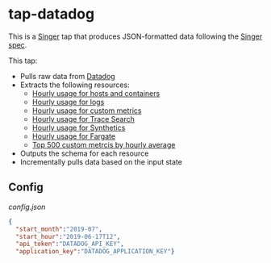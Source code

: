 # tap-datadog

This is a [Singer](https://singer.io) tap that produces JSON-formatted data
following the [Singer
spec](https://github.com/singer-io/getting-started/blob/master/SPEC.md).

This tap:

- Pulls raw data from [Datadog](https://docs.datadoghq.com/api/?lang=python#overview)
- Extracts the following resources:
  - [Hourly usage for hosts and containers](https://docs.datadoghq.com/api/?lang=python#get-hourly-usage-for-hosts-and-containers)
  - [Hourly usage for logs](https://docs.datadoghq.com/api/?lang=python#get-hourly-usage-for-logs)
  - [Hourly usage for custom metrics](https://docs.datadoghq.com/api/?lang=python#get-hourly-usage-for-custom-metrics)
  - [Hourly usage for Trace Search](https://docs.datadoghq.com/api/?lang=python#get-hourly-usage-for-custom-metrics)
  - [Hourly usage for Synthetics](https://docs.datadoghq.com/api/?lang=python#get-hourly-usage-for-synthetics)
  - [Hourly usage for Fargate](https://docs.datadoghq.com/api/?lang=python#get-hourly-usage-for-fargate)
  - [Top 500 custom metrcis by hourly average](https://docs.datadoghq.com/api/?lang=python#get-top-500-custom-metrics-by-hourly-average)
- Outputs the schema for each resource
- Incrementally pulls data based on the input state

## Config

*config.json*
```json
{
  "start_month":"2019-07",
  "start_hour":"2019-06-17T12",
  "api_token":"DATADOG_API_KEY",
  "application_key":"DATADOG_APPLICATION_KEY"}

```
